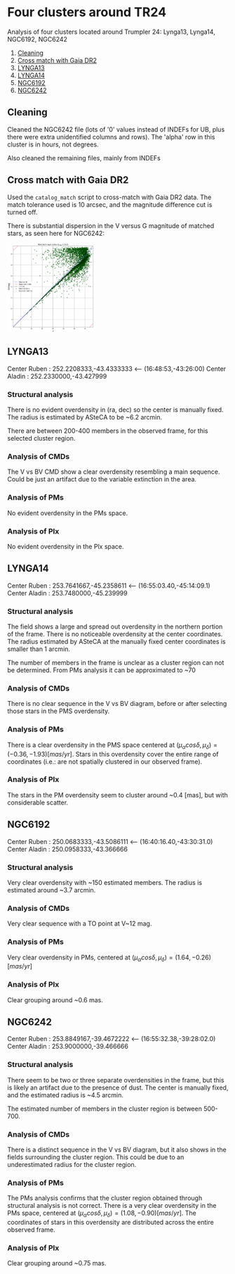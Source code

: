 
# Four clusters around TR24

Analysis of four clusters located around Trumpler 24: Lynga13, Lynga14, NGC6192, NGC6242

<!-- MarkdownTOC levels="1,2" autolink="true" style="ordered" -->

1. [Cleaning](#cleaning)
1. [Cross match with Gaia DR2](#cross-match-with-gaia-dr2)
1. [LYNGA13](#lynga13)
1. [LYNGA14](#lynga14)
1. [NGC6192](#ngc6192)
1. [NGC6242](#ngc6242)

<!-- /MarkdownTOC -->


## Cleaning

Cleaned the NGC6242 file (lots of '0' values instead of INDEFs for UB, plus there were extra unidentified columns and rows). The 'alpha' row in this cluster is in hours, not degrees.

Also cleaned the remaining files, mainly from INDEFs


## Cross match with Gaia DR2
Used the `catalog_match` script to cross-match with Gaia DR2 data. The match tolerance used is 10 arcsec, and the magnitude difference cut is turned off.

There is substantial dispersion in the V versus G magnitude of matched stars, as seen here for NGC6242:

<img src="./figs/cm_ngc6242.png" alt="" width="200"/>


## LYNGA13

Center Ruben  : 252.2208333,-43.4333333 <-- (16:48:53,-43:26:00)
Center Aladin : 252.2330000,-43.427999

### Structural analysis
There is no evident overdensity in (ra, dec) so the center is manually fixed. The radius is estimated by ASteCA to be ~6.2 arcmin.

There are between 200-400 members in the observed frame, for this selected cluster region.

### Analysis of CMDs
The V vs BV CMD show a clear overdensity resembling a main sequence. Could be just an artifact due to the variable extinction in the area.

### Analysis of PMs
No evident overdensity in the PMs space.

### Analysis of Plx
No evident overdensity in the Plx space.



## LYNGA14

Center Ruben  : 253.7641667,-45.2358611 <-- (16:55:03.40,-45:14:09.1)
Center Aladin : 253.7480000,-45.239999

### Structural analysis
The field shows a large and spread out overdensity in the northern portion of the frame. There is no noticeable overdensity at the center coordinates. The radius estimated by ASteCA at the manually fixed center coordinates is smaller than 1 arcmin.

The number of members in the frame is unclear as a cluster region can not be determined. From PMs analysis it can be approximated to ~70

### Analysis of CMDs
There is no clear sequence in the V vs BV diagram, before or after selecting those stars in the PMS overdensity.

### Analysis of PMs
There is a clear overdensity in the PMS space centered at $(\mu_{\alpha} cos{\delta}, \mu_{\delta}) = (-0.36, -1.93) [mas/yr]$. Stars in this overdensity cover the entire range of coordinates (i.e.: are not spatially clustered in our observed frame).

### Analysis of Plx
The stars in the PM overdensity seem to cluster around ~0.4 [mas], but with considerable scatter.


## NGC6192

Center Ruben  : 250.0683333,-43.5086111 <-- (16:40:16.40,-43:30:31.0)
Center Aladin : 250.0958333,-43.366666

### Structural analysis
Very clear overdensity with ~150 estimated members. The radius is estimated around ~3.7 arcmin.

### Analysis of CMDs
Very clear sequence with a TO point at V~12 mag.

### Analysis of PMs
Very clear overdensity in PMs, centered at $(\mu_{\alpha} cos{\delta}, \mu_{\delta}) = (1.64, -0.26) [mas/yr]$

### Analysis of Plx
Clear grouping around ~0.6 mas.


## NGC6242

Center Ruben  : 253.8849167,-39.4672222 <-- (16:55:32.38,-39:28:02.0)
Center Aladin : 253.9000000,-39.466666

### Structural analysis
There seem to be two or three separate overdensities in the frame, but this is likely an artifact due to the presence of dust. The center is manually fixed, and the estimated radius is ~4.5 arcmin.

The estimated number of members in the cluster region is between 500-700.

### Analysis of CMDs
There is a distinct sequence in the V vs BV diagram, but it also shows in the fields surrounding the cluster region. This could be due to an underestimated radius for the cluster region.

### Analysis of PMs
The PMs analysis confirms that the cluster region obtained through structural analysis is not correct. There is a very clear overdensity in the PMs space, centered at
$(\mu_{\alpha} cos{\delta}, \mu_{\delta}) = (1.08, -0.90) [mas/yr]$. The coordinates of stars in this overdensity are distributed across the entire observed frame.

### Analysis of Plx
Clear grouping around ~0.75 mas.